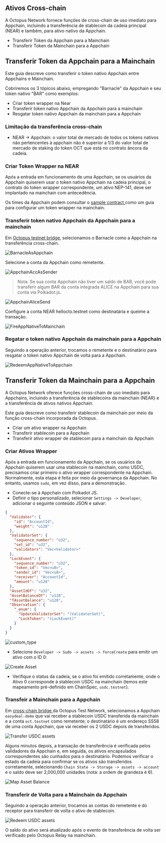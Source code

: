 
## Ativos Cross-chain

A Octopus Network fornece funções de cross-chain de uso imediato para Appchain, incluindo a transferência de stablecoin da cadeia principal (NEAR) e também, para ativo nativo da Appchain.

* Transferir Token da Appchain para a Mainchain
* Transferir Token da Mainchain para a Appchain

## Transferir Token da Appchain para a Mainchain


Este guia descreve como transferir o token nativo Appchain entre Appchains e Mainchain.

Cobriremos os 3 tópicos abaixo, empregando "Barnacle" da Appchain e seu token nativo "BAR" como exemplos:



* Criar token wrapper na Near
* Transferir token nativo  Appchain da  Appchain para a mainchain
* Resgatar token nativo  Appchain da  mainchain para a Appchain

### Limitação da transferência cross-chain

* NEAR -> Appchain: o valor total de mercado de todos os tokens nativos não pertencentes à appchain não é superior a 1/3 do valor total de  mercado de staking do token OCT que está no contrato âncora da cadeia.

### Criar Token Wrapper na NEAR


Após a entrada em funcionamento de uma Appchain, se os usuários da Appchain quiserem usar o token nativo Appchain na cadeia principal, o contrato do token wrapper correspondente, um ativo NEP-141, deve ser implantado na mainchain com antecedência.

Os times da Appchain podem consultar o [sample contract ](https://github.com/octopus-network/appchain-native-token)como um guia para configurar um token wrapper na mainchain.


### Transferir token nativo Appchain da Appchain para a mainchain

Em [Octopus testnet bridge](https://testnet.oct.network/bridge), selecionamos o Barnacle como a Appchain na transferência cross-chain.

![BarnacleAsAppchain](https://docs.oct.network/assets/img/BarnacleAsAppchain.b943cb02.png)


Selecione a conta da Appchain como remetente.


![AppchainAccAsSender](https://docs.oct.network/assets/img/AppchainAccAsSender.d1946366.png)


> Nota: Se sua conta Appchain não tiver um saldo de BAR, você pode transferir algum BAR da conta integrada ALICE na Appchain para sua conta via Polkadot.js.

![AppchainAliceSend](https://docs.oct.network/assets/img/AppchainAliceSend.c7085141.png)

Configure a conta NEAR hellocto.testnet como destinatária e queime a transação.

![FireAppNativeToMainchain](https://docs.oct.network/assets/img/FireAppNativeToMainchain.ca1a733f.png)


### Regatar o token nativo Appchain da mainchain para a Appchain

Seguindo a operação anterior, trocamos o remetente e o destinatário para resgatar o token nativo Appchain de volta para a Appchain.

![RedeemAppNativeToAppchain](https://docs.oct.network/assets/img/RedeemAppNativeToAppchain.cf0076e1.png)

## Transferir Token da Mainchain para a Appchain

A Octopus Network oferece funções cross-chain de uso imediato para Appchains, incluindo a transferência de stablecoins da mainchain (NEAR) e a transferência de ativos nativos Appchain.

Este guia descreve como transferir stablecoin da mainchain por meio da função cross-chain incorporada da Octopus.



* Criar um ativo wrapper na Appchain
* Transferir stablecoin para a Appchain
* Transferir ativo wrapper de stablecoin para a mainchain da Appchain

### Criar Ativos Wrapper


Após a entrada em funcionamento da Appchain, se os usuários da Appchain quiserem usar uma stablecoin na mainchain, como USDC, precisamos criar primeiro o ativo wrapper correspondente na Appchain. Normalmente, esta etapa é feita por meio da governança da Appchain. No entanto, usamos `sudo`, em vez disso, para a demonstração.



* Conecte-se à Appchain com Polkadot JS.
* Definir o tipo personalizado, selecionar `Settings -> Developer`, adicionar o seguinte conteúdo JSON e salvar:


```json
{
  "Validator": {
    "id": "AccountId",
    "weight": "u128"
  },
  "ValidatorSet": {
    "sequence_number": "u32",
    "set_id": "u32",
    "validators": "Vec<Validator>"
  },
  "LockEvent": {
    "sequence_number": "u32",
    "token_id": "Vec<u8>",
    "sender_id": "Vec<u8>",
    "receiver": "AccountId",
    "amount": "u128"
  },
  "AssetIdOf": "u32",
  "AssetBalanceOf": "u128",
  "TAssetBalance": "u128",
  "Observation": {
    "_enum": {
      "UpdateValidatorSet": "(ValidatorSet)",
      "LockToken": "(LockEvent)"
    }
  }
}
```

![custom_type](https://docs.oct.network/assets/img/custom_type.aa93bd9a.jpg)



* Selecione  `Developer -> Sudo -> assets -> forceCreate` para emitir um ativo com o ID 0:

![Create Asset](https://docs.oct.network/assets/img/create_asset.319ef267.png)


* Verifique o status da cadeia, se o ativo foi emitido corretamente, onde o Ativo 0 corresponde à stablecoin USDC na mainchain (temos este mapeamento pré-definido em ChainSpec, `usdc.testnet`).

### Transfeir a Mainchain para a  Appchain


Em [cross-chain bridge ](https://testnet.oct.network/bridge)da Octopus Test Network, selecionamos a Appchain `easydeal-demo` que vai receber a stablecoin USDC transferida da mainchain e a conta `oct.testnet` como remetente; o destinatário é um endereço SS58 de uma conta Appchain, que vai receber os 2 USDC depois de transferidos.

![Transfer USDC assets](https://docs.oct.network/assets/img/transfer_usdc.c66a72df.jpg)


Alguns minutos depois, a transação de transferência é verificada pelos validadores da Appchain e, em seguida, os ativos encapsulados correspondentes são cunhados para o destinatário. Podemos verificar o estado da cadeia para confirmar se os ativos são transferidos corretamente, selecionando `Chain State -> Storage -> assets -> account` e o saldo deve ser 2,000,000 unidades (nota: a ordem de grandeza é 6).

![Map Asset Balance](https://docs.oct.network/assets/img/appchain_balance.7c163d05.jpg)


### Transferir de Volta para a Mainchain da Appchain

Seguindo a operação anterior, trocamos as contas do remetente e do receptor para transferir de volta o ativo de stablecoin.

![Redeem USDC assets](https://docs.oct.network/assets/img/redeem_usdc.3fc5331e.jpg)


O saldo do ativo será atualizado após o evento de transferência de volta ser verificado pelo Octopus Relay na mainchain.
